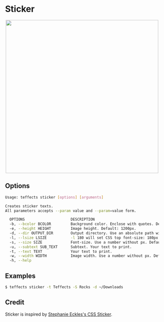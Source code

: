 # Sticker

<p align="center">
<img width="500" src="https://raw.githubusercontent.com/shinokada/teffects/main/images/sticker.png" /> 
</p>

## Options

```sh
Usage: teffects sticker [options] [arguments]

Creates sticker texts.
All parameters accepts --param value and --param=value form.

  OPTIONS                     DESCRIPTION
  -b, --bcolor BCOLOR         Background color. Enclose with quotes. Default: #eee
  -e, --height HEIGHT         Image height. Default: 1200px.
  -d, --dir OUTPUT_DIR        Output directory. Use an absolute path without a trailing slash. Default: teffects/outputs directory.
  -l, --lsize LSIZE           -l 180 will set CSS top font-size: 180px
  -s, --size SIZE             Font-size. Use a number without px. Default: 120px
  -u, --subtext SUB_TEXT      Subtext. Your text to print.
  -t, --text TEXT             Your text to print.
  -w, --width WIDTH           Image width. Use a number without px. Default: 1600px.
  -h, --help 
```

## Examples

```sh
$ teffects sticker -t Teffects -S Rocks -d ~/Downloads
```

## Credit

Sticker is inspired by [Stephanie Eckles's CSS Sticker](https://codepen.io/5t3ph/pen/mdVZYpr).